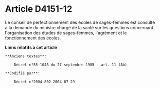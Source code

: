# Article D4151-12

Le conseil de perfectionnement des écoles de sages-femmes est consulté à la demande du ministre chargé de la santé sur les
questions concernant l'organisation des études de sages-femmes, l'agrément et le fonctionnement des écoles.

**Liens relatifs à cet article**

	**Anciens textes**:

	  - Décret n°85-1046 du 27 septembre 1985 - art. 11 (Ab)

	**Codifié par**:

	  - Décret n°2004-802 2004-07-29
